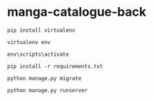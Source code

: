 # manga-catalogue-back

```
pip install virtualenv

virtualenv env

env\scripts\activate

pip install -r requirements.txt

python manage.py migrate

python manage.py runserver
```